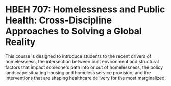 # HBEH 707: Homelessness and Public Health: Cross-Discipline Approaches to Solving a Global Reality

This course is designed to introduce students to the recent drivers of homelessness, the intersection between built environment and structural factors that impact someone's path into or out of homelessness, the policy landscape situating housing and homeless service provision, and the interventions that are shaping healthcare delivery for the most marginalized.